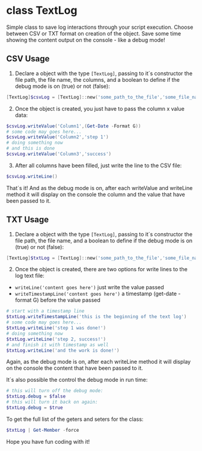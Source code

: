 # class TextLog

Simple class to save log interactions through your script execution. Choose between CSV or TXT format on creation of the object. Save some time showing the content output on the console - like a debug mode!

## CSV Usage

1. Declare a object with the type `[TextLog]`, passing to it´s constructor the file path, the file name, the columns, and a boolean to define if the debug mode is on (true) or not (false):
```powershell
[TextLog]$csvLog = [TextLog]::new('some_path_to_the_file','some_file_name',@('Column1','Column2','Column3'),$true)
```
2. Once the object is created, you just have to pass the column x value data:
```powershell
$csvLog.writeValue('Column1',(Get-Date -Format G))
# some code may goes here...
$csvLog.writeValue('Column2','step 1')
# doing something now
# and this is done
$csvLog.writeValue('Column3','success')
```

3. After all columns have been filled, just write the line to the CSV file:
```powershell
$csvLog.writeLine()
```
That´s it! And as the debug mode is on, after each writeValue and writeLine method it will display on the console the column and the value that have been passed to it.

## TXT Usage

 1. Declare a object with the type `[TextLog]`, passing to it´s constructor the file path, the file name, and a boolean to define if the debug mode is on (true) or not (false):
```powershell
[TextLog]$txtLog = [TextLog]::new('some_path_to_the_file','some_file_name',$true)
```

 2. Once the object is created, there are two options for write lines to the log text file:
 - `writeLine('content goes here')` just write the value passed
 - `writeTimestampLine('content goes here')` a timestamp (get-date -format G) before the value passed
```powershell
# start with a timestamp line
$txtLog.writeTimestampLine('this is the beginning of the text log')
# some code may goes here...
$txtLog.writeLine('step 1 was done!')
# doing something now
$txtLog.writeLine('step 2, success!')
# and finish it with timestamp as well
$txtLog.writeLine('and the work is done!')
```

Again, as the debug mode is on, after each writeLine method it will display on the console the content that have been passed to it.

It´s also possible the control the debug mode in run time:
```powershell
# this will turn off the debug mode:
$txtLog.debug = $false
# this will turn it back on again:
$txtLog.debug = $true
```

To get the full list of the geters and seters for the class:
```powershell
$txtLog | Get-Member -force
```

Hope you have fun coding with it!
